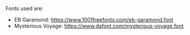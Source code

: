 Fonts used are:
* EB Garamond: https://www.1001freefonts.com/eb-garamond.font
* Mysterious Voyage: https://www.dafont.com/mysterious-voyage.font
